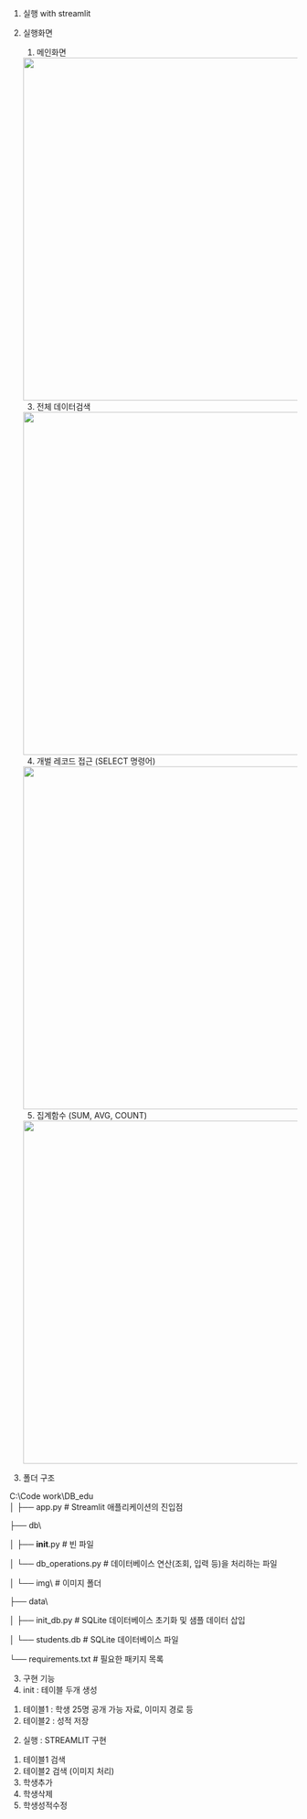 1. 실행 with streamlit
2. 실행화면

   1) 메인화면
      
   <img src="https://github.com/user-attachments/assets/fc0db39e-50fb-4d2f-bf40-423b80caa743" width="600" />


   3) 전체 데이터검색 

   <img src="https://github.com/user-attachments/assets/3571af70-739c-4455-9551-888f3ff4e20a" width="600" />

   4) 개벌 레코드 접근 (SELECT 명령어)

   <img src="https://github.com/user-attachments/assets/2705c4aa-6484-48ed-a7d2-bc380e8a8ff1" width="600" />

   5) 집계함수 (SUM, AVG, COUNT)

   <img src="https://github.com/user-attachments/assets/2705c4aa-6484-48ed-a7d2-bc380e8a8ff1" width="600" />

3. 폴더 구조

  C:\Code work\DB_edu\
  │
  ├── app.py               # Streamlit 애플리케이션의 진입점
  
  ├── db\
  
  │   ├── __init__.py      # 빈 파일
  
  │   └── db_operations.py # 데이터베이스 연산(조회, 입력 등)을 처리하는 파일
  
  │   └── img\             # 이미지 폴더 
  
  ├── data\
  
  │   ├── init_db.py       # SQLite 데이터베이스 초기화 및 샘플 데이터 삽입
  
  │   └── students.db      # SQLite 데이터베이스 파일
  
  └── requirements.txt     # 필요한 패키지 목록


3. 구현 기능 
  1. init : 테이블 두개 생성
   1) 테이블1 : 학생 25명 공개 가능 자료, 이미지 경로 등
   2) 테이블2 : 성적 저장 
  
  2. 실행 : STREAMLIT 구현 
   1) 테이블1 검색 
   2) 테이블2 검색 (이미지 처리)
   3) 학생추가
   4) 학생삭제
   5) 학생성적수정 




